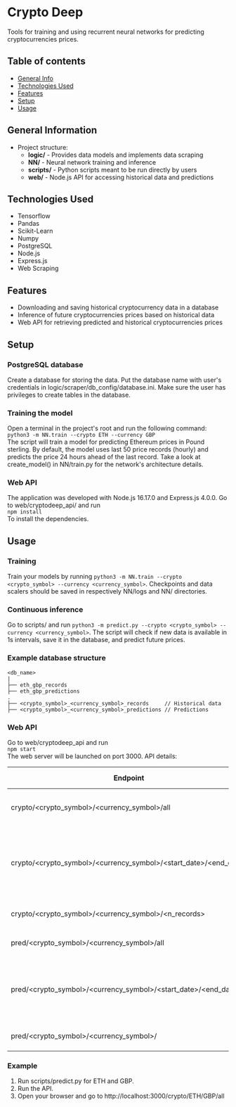 # Crypto Deep
Tools for training and using recurrent neural networks for predicting cryptocurrencies prices.
## Table of contents
* [General Info](#general-information)
* [Technologies Used](#technologies-used)
* [Features](#features)
* [Setup](#setup)
* [Usage](#usage)
## General Information
- Project structure:<br/>
  - **logic/** - Provides data models and implements data scraping
  - **NN/** - Neural network training and inference
  - **scripts/** - Python scripts meant to be run directly by users
  - **web/** - Node.js API for accessing historical data and predictions
## Technologies Used
- Tensorflow
- Pandas
- Scikit-Learn
- Numpy
- PostgreSQL
- Node.js
- Express.js
- Web Scraping
## Features
- Downloading and saving historical cryptocurrency data in a database
- Inference of future cryptocurrencies prices based on historical data
- Web API for retrieving predicted and historical cryptocurrencies prices
## Setup
### PostgreSQL database
Create a database for storing the data. Put the database name with user's credentials in logic/scraper/db_config/database.ini.
Make sure the user has privileges to create tables in the database.
### Training the model
Open a terminal in the project's root and run the following command:<br/>
`python3 -m NN.train --crypto ETH --currency GBP`<br/>
The script will train a model for predicting Ethereum prices in Pound sterling. By default, the model uses last 50 
price records (hourly) and predicts the price 24 hours ahead of the last record. Take a look at create_model() in NN/train.py
for the network's architecture details.
### Web API
The application was developed with Node.js 16.17.0 and Express.js 4.0.0. Go to web/cryptodeep_api/ and run<br/>
`npm install` <br/>
To install the dependencies.
## Usage
### Training
Train your models by running `python3 -m NN.train --crypto <crypto_symbol> --currency <currency_symbol>`. Checkpoints and data 
scalers should be saved in respectively NN/logs and NN/ directories. 
### Continuous inference
Go to scripts/ and run `python3 -m predict.py --crypto <crypto_symbol> --currency <currency_symbol>`. The script will check
if new data is available in 1s intervals, save it in the database, and predict future prices.
### Example database structure
```
<db_name>
|
├── eth_gbp_records
├── eth_gbp_predictions
.
├── <crypto_symbol>_<currency_symbol>_records     // Historical data
├── <crypto_symbol>_<currency_symbol>_predictions // Predictions
```
### Web API
Go to web/cryptodeep_api and run <br/>
`npm start`<br/>
The web server will be launched on port 3000. API details:<br/>

| Endpoint                                                         | Return format | Description                                                                                                   |
|------------------------------------------------------------------|---------------|---------------------------------------------------------------------------------------------------------------|
| crypto/<crypto_symbol>/<currency_symbol>/all                     | JSON          | All available historical data for given cryptocurrency                                                        |
| crypto/<crypto_symbol>/<currency_symbol>/<start_date>/<end_date> | JSON          | Historical data between start_date and end_date inclusive. Date format: yyyymmddHHMMSS. UTC timezone assumed. |
| crypto/<crypto_symbol>/<currency_symbol>/<n_records>             | JSON          | Last n_records records for given cryptocurrency                                                               |
| pred/<crypto_symbol>/<currency_symbol>/all                       | JSON          | All predictions available for given cryptocurrency                                                            |
| pred/<crypto_symbol>/<currency_symbol>/<start_date>/<end_date>   | JSON          | Predictions between start_date and end_date. Date format: yyyymmddHHMMSS. UTC timezone assumed.               |
| pred/<crypto_symbol>/<currency_symbol>/<n>                       | JSON          | Last n predictions for given cryptocurrency                                                                   |
### Example
1. Run scripts/predict.py for ETH and GBP.
2. Run the API.
3. Open your browser and go to http://localhost:3000/crypto/ETH/GBP/all